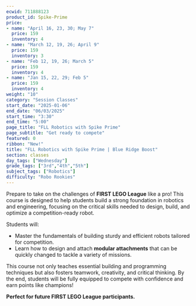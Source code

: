 ```yaml
---
ecwid: 711888123
product_id: Spike-Prime
price:
- name: "April 16, 23, 30; May 7"
  price: 159
  inventory: 4
- name: "March 12, 19, 26; April 9"
  price: 159
  inventory: 3
- name: "Feb 12, 19, 26; March 5"
  price: 159
  inventory: 4
- name: "Jan 15, 22, 29; Feb 5"
  price: 159
  inventory: 4
weight: "10"
category: "Session Classes"
start_date: "2025-01-06"
end_date: "06/03/2025"
start_time: "3:30"
end_time: "5:00"
page_title: "FLL Robotics with Spike Prime"
page_subtitle: "Get ready to compete"
featured: 0
ribbon: "New!"
title: "FLL Robotics with Spike Prime | Blue Ridge Boost"
section: classes
day_tags: ["Wednesday"]
grade_tags: ["3rd","4th","5th"]
subject_tags: ["Robotics"]
difficulty: "Robo Rookies"
---
```

<p>Prepare to take on the challenges of <strong>FIRST LEGO League</strong> like a pro! This course is designed to help students build a strong foundation in robotics and engineering, focusing on the critical skills needed to design, build, and optimize a competition-ready robot.</p><p>Students will:</p><ul> <li>Master the fundamentals of building sturdy and efficient robots tailored for competition.</li> <li>Learn how to design and attach <strong>modular attachments</strong> that can be quickly changed to tackle a variety of missions.</li> </ul><p>This course not only teaches essential building and programming techniques but also fosters teamwork, creativity, and critical thinking. By the end, students will be fully equipped to compete with confidence and earn points like champions!</p><p><strong>Perfect for future FIRST LEGO League participants.</strong></p>
